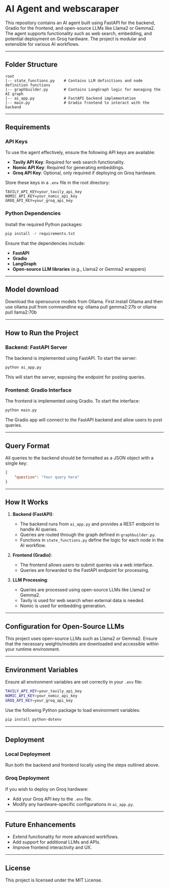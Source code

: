 # AI Agent and webscaraper

This repository contains an AI agent built using FastAPI for the backend, Gradio for the frontend, and open-source LLMs like Llama2 or Gemma2. The agent supports functionality such as web search, embedding, and potential deployment on Groq hardware. The project is modular and extensible for various AI workflows.

---

## Folder Structure
```
root
|-- state_functions.py    # Contains LLM definitions and node definition functions
|-- graphbuilder.py       # Contains LangGraph logic for managing the AI graph
|-- ai_app.py             # FastAPI backend implementation
|-- main.py               # Gradio frontend to interact with the backend
```

---

## Requirements

### API Keys
To use the agent effectively, ensure the following API keys are available:
- **Tavily API Key**: Required for web search functionality.
- **Nomic API Key**: Required for generating embeddings.
- **Groq API Key**: Optional, only required if deploying on Groq hardware.

Store these keys in a `.env` file in the root directory:

```
TAVILY_API_KEY=your_tavily_api_key
NOMIC_API_KEY=your_nomic_api_key
GROQ_API_KEY=your_groq_api_key
```

### Python Dependencies

Install the required Python packages:
```bash
pip install -r requirements.txt
```
Ensure that the dependencies include:
- **FastAPI**
- **Gradio**
- **LangGraph**
- **Open-source LLM libraries** (e.g., Llama2 or Gemma2 wrappers)

---
## Model download

Download the opensource models from Ollama. First install Ollama and then use ollama pull from commandline
eg: ollama pull gemma2:27b or ollama pull llama2:70b

---
## How to Run the Project

### Backend: FastAPI Server
The backend is implemented using FastAPI. To start the server:

```bash
python ai_app.py
```
This will start the server, exposing the endpoint for posting queries.

### Frontend: Gradio Interface
The frontend is implemented using Gradio. To start the interface:

```bash
python main.py
```
The Gradio app will connect to the FastAPI backend and allow users to post queries.

---

## Query Format
All queries to the backend should be formatted as a JSON object with a single key:

```json
{
    "question": "Your query here"
}
```

---

## How It Works
1. **Backend (FastAPI)**:
    - The backend runs from `ai_app.py` and provides a REST endpoint to handle AI queries.
    - Queries are routed through the graph defined in `graphbuilder.py`.
    - Functions in `state_functions.py` define the logic for each node in the AI workflow.

2. **Frontend (Gradio)**:
    - The frontend allows users to submit queries via a web interface.
    - Queries are forwarded to the FastAPI endpoint for processing.

3. **LLM Processing**:
    - Queries are processed using open-source LLMs like Llama2 or Gemma2.
    - Tavily is used for web search when external data is needed.
    - Nomic is used for embedding generation.

---

## Configuration for Open-Source LLMs
This project uses open-source LLMs such as Llama2 or Gemma2. Ensure that the necessary weights/models are downloaded and accessible within your runtime environment.

---

## Environment Variables
Ensure all environment variables are set correctly in your `.env` file:

```bash
TAVILY_API_KEY=your_tavily_api_key
NOMIC_API_KEY=your_nomic_api_key
GROQ_API_KEY=your_groq_api_key
```

Use the following Python package to load environment variables:
```bash
pip install python-dotenv
```

---

## Deployment

### Local Deployment
Run both the backend and frontend locally using the steps outlined above.

### Groq Deployment
If you wish to deploy on Groq hardware:
- Add your Groq API key to the `.env` file.
- Modify any hardware-specific configurations in `ai_app.py`.

---

## Future Enhancements
- Extend functionality for more advanced workflows.
- Add support for additional LLMs and APIs.
- Improve frontend interactivity and UX.

---

## License
This project is licensed under the MIT License.

